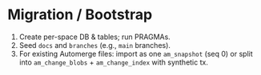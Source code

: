 # Migration / Bootstrap

1. Create per-space DB & tables; run PRAGMAs.
2. Seed `docs` and `branches` (e.g., `main` branches).
3. For existing Automerge files: import as one `am_snapshot` (seq 0) or split
   into `am_change_blobs` + `am_change_index` with synthetic tx.
